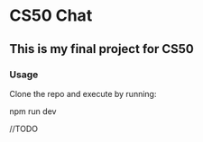 # CS50 Chat

## This is my final project for CS50

### Usage

Clone the repo and execute by running:

npm run dev

//TODO
